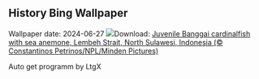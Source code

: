 ## History Bing Wallpaper
Wallpaper date: 2024-06-27
![](https://www.bing.com/th?id=OHR.CardinalfishAnemone_EN-US1278259894_UHD.jpg&w=1000)Download: [Juvenile Banggai cardinalfish with sea anemone, Lembeh Strait, North Sulawesi, Indonesia (© Constantinos Petrinos/NPL/Minden Pictures)](https://www.bing.com/th?id=OHR.CardinalfishAnemone_EN-US1278259894_UHD.jpg)

Auto get programm by LtgX
